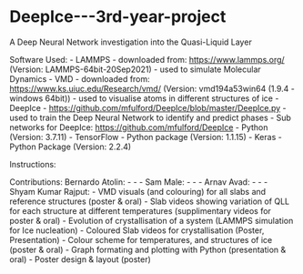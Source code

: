 # DeepIce---3rd-year-project
A Deep Neural Network investigation into the Quasi-Liquid Layer

Software Used:
    - LAMMPS - downloaded from: https://www.lammps.org/ (Version: LAMMPS-64bit-20Sep2021) - used to simulate Molecular Dynamics
    - VMD - downloaded from: https://www.ks.uiuc.edu/Research/vmd/ (Version: vmd194a53win64 (1.9.4 - windows 64bit)) - used to visualise atoms in different structures of ice
    - DeepIce - https://github.com/mfulford/DeepIce/blob/master/DeepIce.py - used to train the Deep Neural Network to identify and predict phases
    - Sub networks for DeepIce: https://github.com/mfulford/DeepIce
    - Python (Version: 3.7.11)
    - TensorFlow - Python package (Version: 1.1.15)
    - Keras - Python Package (Version: 2.2.4)

Instructions: 


Contributions:
    Bernardo Atolin:
        - 
        - 
        - 
    Sam Male:
        -
        -
        -
    Arnav Avad:
        -
        -
        -  
    Shyam Kumar Rajput:
        - VMD visuals (and colouring) for all slabs and reference structures (poster & oral)
        - Slab videos showing variation of QLL for each structure at different temperatures (supplimentary videos for poster & oral)
        - Evolution of crystallisation of a system (LAMMPS simulation for Ice nucleation)
        - Coloured Slab videos for crystallisation (Poster, Presentation)
        - Colour scheme for temperatures, and structures of ice (poster & oral)
        - Graph formating and plotting with Python (presentation & oral)
        - Poster design & layout (poster)
